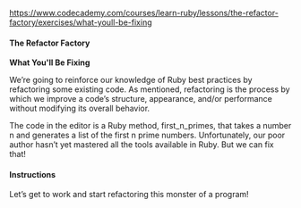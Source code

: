 https://www.codecademy.com/courses/learn-ruby/lessons/the-refactor-factory/exercises/what-youll-be-fixing


#### The Refactor Factory

**What You'll Be Fixing**

We’re going to reinforce our knowledge of Ruby best practices by refactoring some existing code. As mentioned, refactoring is the process by which we improve a code’s structure, appearance, and/or performance without modifying its overall behavior.

The code in the editor is a Ruby method, first_n_primes, that takes a number n and generates a list of the first n prime numbers. Unfortunately, our poor author hasn’t yet mastered all the tools available in Ruby. But we can fix that!

#### Instructions
Let’s get to work and start refactoring this monster of a program!
